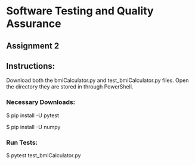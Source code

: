 # Software Testing and Quality Assurance
## Assignment 2

## Instructions:
Download both the bmiCalculator.py and test_bmiCalculator.py files.
Open the directory they are stored in through PowerShell.
### Necessary Downloads:

$ pip install -U pytest

$ pip install -U numpy

### Run Tests:
$ pytest test_bmiCalculator.py
